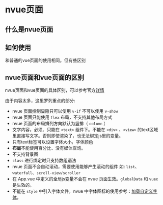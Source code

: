 # nvue页面

## 什么是nvue页面

## 如何使用

和普通的vue页面的使用相同，但有些区别

## nvue页面和vue页面的区别

nvue页面和vue页面的具体区别，可以参考官方[详情](https://uniapp.dcloud.net.cn/tutorial/nvue-outline.html#nvue%E5%BC%80%E5%8F%91%E4%B8%8Evue%E5%BC%80%E5%8F%91%E7%9A%84%E5%B8%B8%E8%A7%81%E5%8C%BA%E5%88%AB)

由于内容太多，这里罗列重点的部分:

- nvue 页面控制显隐只可以使用 `v-if` 不可以使用 `v-show`
- nvue 页面只能使用 `flex` 布局，不支持其他布局方式
- nvue 页面的布局排列方向默认为竖排（ `column` ）
- 文字内容，必须、只能在 `<text>` 组件下。不能在 `<div>` 、`<view>` 的text区域里直接写文字。否则即使渲染了，也无法绑定js里的变量。
- 只有text标签可以设置字体大小，字体颜色
- **布局**不能使用百分比、没有媒体查询。
- 不支持背景图
- `class` 进行绑定时只支持数组语法
- nvue 页面不会自动滚动，需要使用能够产生滚动的组件 如: `list`、`waterfall`、`scroll-view/scroller`
- 在 App.vue 中定义的全局js变量不会在 nvue 页面生效。`globalData` 和 `vuex` 是生效的。
- 不能在 `style` 中引入字体文件，nvue 中字体图标的使用参考：[加载自定义字体](https://uniapp.dcloud.net.cn/tutorial/nvue-api.html#addrule)。
